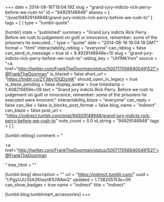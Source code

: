 +++
date = 2014-08-16T19:04:19Z
slug = "grand-jury-indicts-rick-perry-before-we-rush-to"
id = "94929148948"
aliases = [ "/post/94929148948/grand-jury-indicts-rick-perry-before-we-rush-to" ]
tags = [ ]
type = "tumblr-quote"

[tumblr]
state = "published"
summary = "Grand jury indicts Rick Perry. Before we rush to judgement on guilt or innocence, remember: some of the prisoners he executed..."
type = "quote"
date = "2014-08-16 19:04:19 GMT"
format = "html"
interactability_reblog = "everyone"
can_reblog = false
can_send_in_message = true
id = 9.4929148948e+10
slug = "grand-jury-indicts-rick-perry-before-we-rush-to"
reblog_key = "UH1MkYnm"
source = "<a href=\"http://twitter.com/FrankTheDoorman/status/500717056640049152\">@FrankTheDoorman</a>"
is_blazed = false
short_url = "https://tmblr.co/ZY3jby1OQDzmK"
should_open_in_legacy = true
is_blaze_pending = false
display_avatar = true
timestamp = 1.408215859e+09
text = "Grand jury indicts Rick Perry. Before we rush to judgement on guilt or innocence, remember: some of the prisoners he executed were innocent."
interactability_blaze = "everyone"
can_reply = false
can_like = false
is_blocks_post_format = false
blog_name = "indirect"
can_blaze = false
post_url = "https://indirect.tumblr.com/post/94929148948/grand-jury-indicts-rick-perry-before-we-rush-to"
note_count = 0.0
id_string = "94929148948"
tags = [ ]

[tumblr.reblog]
comment = "<p><a href=\"http://twitter.com/FrankTheDoorman/status/500717056640049152\">@FrankTheDoorman</a></p>"
tree_html = ""

[tumblr.blog]
description = ""
url = "https://indirect.tumblr.com/"
uuid = "t:PgyUJU3SA2Klwyt81UWAwQ"
updated = 1.738205153e+09
can_show_badges = true
name = "indirect"
title = "indirect"

[tumblr.blog.tumblrmart_accessories]
+++
